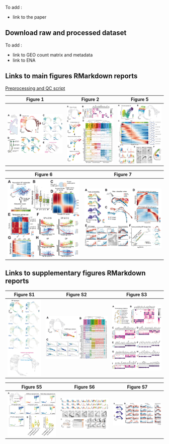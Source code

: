 To add :
- link to the paper

## Download raw and processed dataset

To add :
- link to GEO count matrix and metadata 
- link to ENA

## Links to main figures RMarkdown reports

[Preprocessing and QC script](./html-Reports/Quality_Control.html)

| Figure 1 | Figure 2 | Figure 5 |
|-|-|-|
| [![](./Figures/Figure1.jpg)](./html-Reports/Figure1.html) | [![](./Figures/Figure2.jpg)](./html-Reports/Figure2.html) | [![](./Figures/Figure5.jpg)](./html-Reports/Figure5.html) |

| Figure 6 | Figure 7 |
|-|-|
| [![](./Figures/Figure6.jpg)](./html-Reports/Figure6.html) | [![](./Figures/Figure7.jpg)](./html-Reports/Figure7.html) |

## Links to supplementary figures RMarkdown reports

| Figure S1 | Figure S2 | Figure S3 |
|-|-|-|
| [![](./Figures/FigureS1.jpg)](./html-Reports/FigureS1.html) | [![](./Figures/FigureS2.jpg)](./html-Reports/FigureS2.html) | [![](./Figures/FigureS3.jpg)](./html-Reports/FigureS3.html) |

| Figure S5 | Figure S6 | Figure S7 |
|-|-|-|
| [![](./Figures/FigureS5.jpg)](./html-Reports/FigureS5.html) | [![](./Figures/FigureS6.jpg)](https://matthieumoreau06.github.io/EarlyPallialNeurogenesis/html-Reports/Figure5.html#plot-the-representative-gene-of-the-figure-s6) | [![](./Figures/FigureS7.jpg)](https://matthieumoreau06.github.io/EarlyPallialNeurogenesis/html-Reports/Figure7.html#plot-relevant-genes-trend) |
